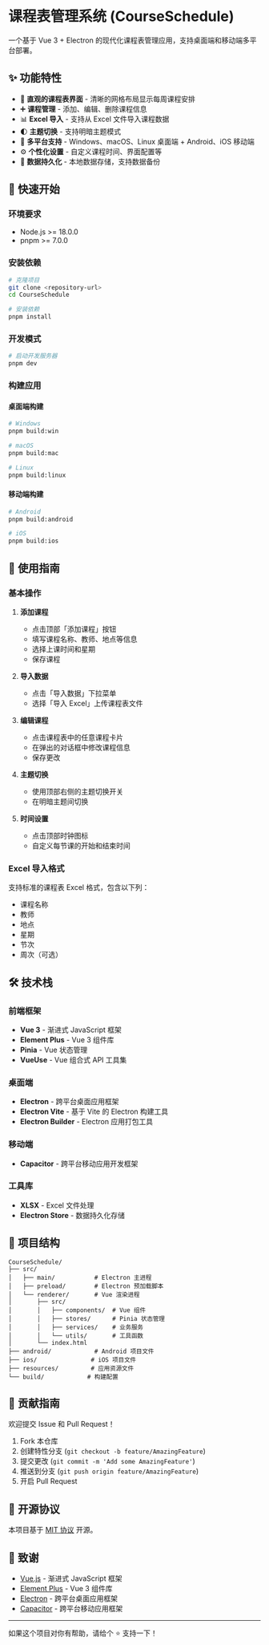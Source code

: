 
# 课程表管理系统 (CourseSchedule)

一个基于 Vue 3 + Electron 的现代化课程表管理应用，支持桌面端和移动端多平台部署。

## ✨ 功能特性

- 📅 **直观的课程表界面** - 清晰的网格布局显示每周课程安排
- ➕ **课程管理** - 添加、编辑、删除课程信息
- 📊 **Excel 导入** - 支持从 Excel 文件导入课程数据
- 🌓 **主题切换** - 支持明暗主题模式
- 📱 **多平台支持** - Windows、macOS、Linux 桌面端 + Android、iOS 移动端
- ⚙️ **个性化设置** - 自定义课程时间、界面配置等
- 🔄 **数据持久化** - 本地数据存储，支持数据备份


## 🚀 快速开始

### 环境要求

- Node.js >= 18.0.0
- pnpm >= 7.0.0

### 安装依赖

```bash
# 克隆项目
git clone <repository-url>
cd CourseSchedule

# 安装依赖
pnpm install
```

### 开发模式

```bash
# 启动开发服务器
pnpm dev
```

### 构建应用

#### 桌面端构建

```bash
# Windows
pnpm build:win

# macOS
pnpm build:mac

# Linux
pnpm build:linux
```

#### 移动端构建

```bash
# Android
pnpm build:android

# iOS
pnpm build:ios
```

## 📖 使用指南

### 基本操作

1. **添加课程**
   - 点击顶部「添加课程」按钮
   - 填写课程名称、教师、地点等信息
   - 选择上课时间和星期
   - 保存课程

2. **导入数据**
   - 点击「导入数据」下拉菜单
   - 选择「导入 Excel」上传课程表文件

3. **编辑课程**
   - 点击课程表中的任意课程卡片
   - 在弹出的对话框中修改课程信息
   - 保存更改

4. **主题切换**
   - 使用顶部右侧的主题切换开关
   - 在明暗主题间切换

5. **时间设置**
   - 点击顶部时钟图标
   - 自定义每节课的开始和结束时间

### Excel 导入格式

支持标准的课程表 Excel 格式，包含以下列：
- 课程名称
- 教师
- 地点
- 星期
- 节次
- 周次（可选）

## 🛠️ 技术栈

### 前端框架
- **Vue 3** - 渐进式 JavaScript 框架
- **Element Plus** - Vue 3 组件库
- **Pinia** - Vue 状态管理
- **VueUse** - Vue 组合式 API 工具集

### 桌面端
- **Electron** - 跨平台桌面应用框架
- **Electron Vite** - 基于 Vite 的 Electron 构建工具
- **Electron Builder** - Electron 应用打包工具

### 移动端
- **Capacitor** - 跨平台移动应用开发框架

### 工具库
- **XLSX** - Excel 文件处理
- **Electron Store** - 数据持久化存储

## 📁 项目结构

```
CourseSchedule/
├── src/
│   ├── main/           # Electron 主进程
│   ├── preload/        # Electron 预加载脚本
│   └── renderer/       # Vue 渲染进程
│       ├── src/
│       │   ├── components/  # Vue 组件
│       │   ├── stores/      # Pinia 状态管理
│       │   ├── services/    # 业务服务
│       │   └── utils/       # 工具函数
│       └── index.html
├── android/            # Android 项目文件
├── ios/               # iOS 项目文件
├── resources/         # 应用资源文件
└── build/            # 构建配置
```

## 🤝 贡献指南

欢迎提交 Issue 和 Pull Request！

1. Fork 本仓库
2. 创建特性分支 (`git checkout -b feature/AmazingFeature`)
3. 提交更改 (`git commit -m 'Add some AmazingFeature'`)
4. 推送到分支 (`git push origin feature/AmazingFeature`)
5. 开启 Pull Request

## 📄 开源协议

本项目基于 [MIT 协议](LICENSE) 开源。

## 🙏 致谢

- [Vue.js](https://vuejs.org/) - 渐进式 JavaScript 框架
- [Element Plus](https://element-plus.org/) - Vue 3 组件库
- [Electron](https://www.electronjs.org/) - 跨平台桌面应用框架
- [Capacitor](https://capacitorjs.com/) - 跨平台移动应用框架

---

如果这个项目对你有帮助，请给个 ⭐️ 支持一下！